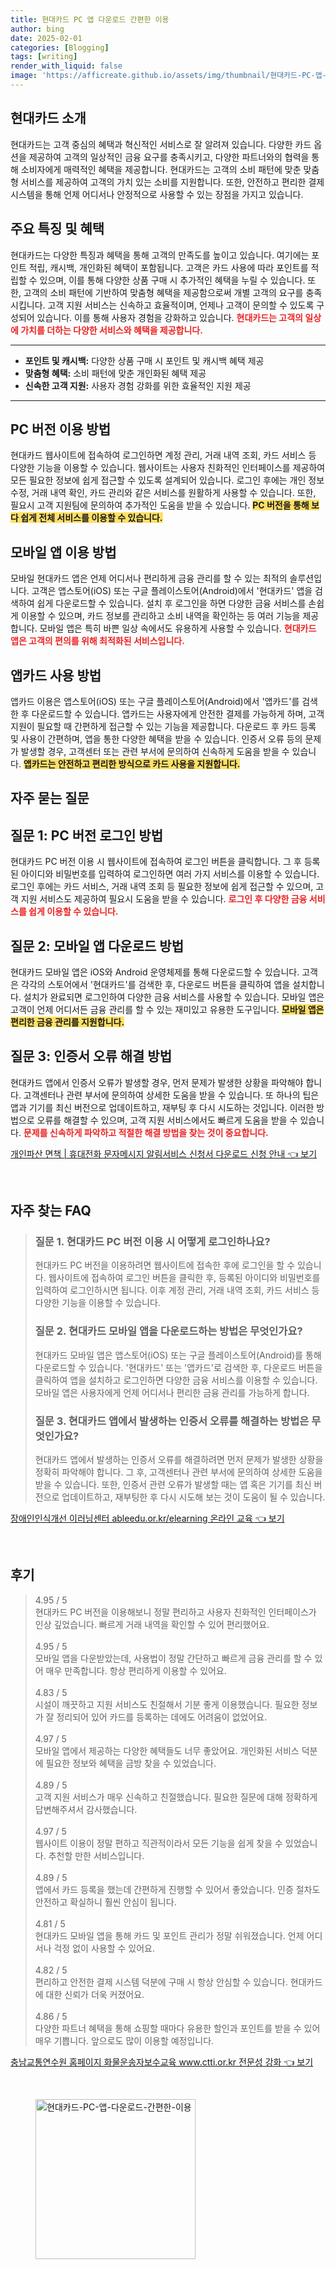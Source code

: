 ```yaml
---
title: 현대카드 PC 앱 다운로드 간편한 이용
author: bing
date: 2025-02-01
categories: [Blogging]
tags: [writing]
render_with_liquid: false
image: 'https://afficreate.github.io/assets/img/thumbnail/현대카드-PC-앱-다운로드-간편한-이용.webp'
---
```



<h2 id='현대카드 소개'>현대카드 소개</h2>

<p>현대카드는 고객 중심의 혜택과 혁신적인 서비스로 잘 알려져 있습니다. 다양한 카드 옵션을 제공하여 고객의 일상적인 금융 요구를 충족시키고, 다양한 파트너와의 협력을 통해 소비자에게 매력적인 혜택을 제공합니다. 현대카드는 고객의 소비 패턴에 맞춘 맞춤형 서비스를 제공하여 고객의 가치 있는 소비를 지원합니다. 또한, 안전하고 편리한 결제 시스템을 통해 언제 어디서나 안정적으로 사용할 수 있는 장점을 가지고 있습니다.</p>

<h2 id='주요 특징 및 혜택'>주요 특징 및 혜택</h2>

<p>현대카드는 다양한 특징과 혜택을 통해 고객의 만족도를 높이고 있습니다. 여기에는 포인트 적립, 캐시백, 개인화된 혜택이 포함됩니다. 고객은 카드 사용에 따라 포인트를 적립할 수 있으며, 이를 통해 다양한 상품 구매 시 추가적인 혜택을 누릴 수 있습니다. 또한, 고객의 소비 패턴에 기반하여 맞춤형 혜택을 제공함으로써 개별 고객의 요구를 충족시킵니다. 고객 지원 서비스는 신속하고 효율적이며, 언제나 고객이 문의할 수 있도록 구성되어 있습니다. 이를 통해 사용자 경험을 강화하고 있습니다. <b><span style="color: #ee2323;">현대카드는 고객의 일상에 가치를 더하는 다양한 서비스와 혜택을 제공합니다.</span></b></p>

<hr />

<ul>
    <li><b>포인트 및 캐시백:</b> 다양한 상품 구매 시 포인트 및 캐시백 혜택 제공</li>
    <li><b>맞춤형 혜택:</b> 소비 패턴에 맞춘 개인화된 혜택 제공</li>
    <li><b>신속한 고객 지원:</b> 사용자 경험 강화를 위한 효율적인 지원 제공</li>
</ul>

<hr />

<h2 id='PC 버전 이용 방법'>PC 버전 이용 방법</h2>

<p>현대카드 웹사이트에 접속하여 로그인하면 계정 관리, 거래 내역 조회, 카드 서비스 등 다양한 기능을 이용할 수 있습니다. 웹사이트는 사용자 친화적인 인터페이스를 제공하여 모든 필요한 정보에 쉽게 접근할 수 있도록 설계되어 있습니다. 로그인 후에는 개인 정보 수정, 거래 내역 확인, 카드 관리와 같은 서비스를 원활하게 사용할 수 있습니다. 또한, 필요시 고객 지원팀에 문의하여 추가적인 도움을 받을 수 있습니다. <b><span style="background-color: #ffe066;">PC 버전을 통해 보다 쉽게 전체 서비스를 이용할 수 있습니다.</span></b></p>

<h2 id='모바일 앱 이용 방법'>모바일 앱 이용 방법</h2>

<p>모바일 현대카드 앱은 언제 어디서나 편리하게 금융 관리를 할 수 있는 최적의 솔루션입니다. 고객은 앱스토어(iOS) 또는 구글 플레이스토어(Android)에서 '현대카드' 앱을 검색하여 쉽게 다운로드할 수 있습니다. 설치 후 로그인을 하면 다양한 금융 서비스를 손쉽게 이용할 수 있으며, 카드 정보를 관리하고 소비 내역을 확인하는 등 여러 기능을 제공합니다. 모바일 앱은 특히 바쁜 일상 속에서도 유용하게 사용할 수 있습니다. <b><span style="color: #ee2323;">현대카드 앱은 고객의 편의를 위해 최적화된 서비스입니다.</span></b></p>

<h2 id='앱카드 사용 방법'>앱카드 사용 방법</h2>

<p>앱카드 이용은 앱스토어(iOS) 또는 구글 플레이스토어(Android)에서 '앱카드'를 검색한 후 다운로드할 수 있습니다. 앱카드는 사용자에게 안전한 결제를 가능하게 하며, 고객 지원이 필요할 때 간편하게 접근할 수 있는 기능을 제공합니다. 다운로드 후 카드 등록 및 사용이 간편하며, 앱을 통한 다양한 혜택을 받을 수 있습니다. 인증서 오류 등의 문제가 발생할 경우, 고객센터 또는 관련 부서에 문의하여 신속하게 도움을 받을 수 있습니다. <b><span style="background-color: #ffe066;">앱카드는 안전하고 편리한 방식으로 카드 사용을 지원합니다.</span></b></p>

<h2 id='자주 묻는 질문'>자주 묻는 질문</h2>

<h2 id='질문 1: PC 버전 로그인 방법'>질문 1: PC 버전 로그인 방법</h2>

<p>현대카드 PC 버전 이용 시 웹사이트에 접속하여 로그인 버튼을 클릭합니다. 그 후 등록된 아이디와 비밀번호를 입력하여 로그인하면 여러 가지 서비스를 이용할 수 있습니다. 로그인 후에는 카드 서비스, 거래 내역 조회 등 필요한 정보에 쉽게 접근할 수 있으며, 고객 지원 서비스도 제공하여 필요시 도움을 받을 수 있습니다. <b><span style="color: #ee2323;">로그인 후 다양한 금융 서비스를 쉽게 이용할 수 있습니다.</span></b></p>

<h2 id='질문 2: 모바일 앱 다운로드 방법'>질문 2: 모바일 앱 다운로드 방법</h2>

<p>현대카드 모바일 앱은 iOS와 Android 운영체제를 통해 다운로드할 수 있습니다. 고객은 각각의 스토어에서 '현대카드'를 검색한 후, 다운로드 버튼을 클릭하여 앱을 설치합니다. 설치가 완료되면 로그인하여 다양한 금융 서비스를 사용할 수 있습니다. 모바일 앱은 고객이 언제 어디서든 금융 관리를 할 수 있는 재미있고 유용한 도구입니다. <b><span style="background-color: #ffe066;">모바일 앱은 편리한 금융 관리를 지원합니다.</span></b></p>

<h2 id='질문 3: 인증서 오류 해결 방법'>질문 3: 인증서 오류 해결 방법</h2>

<p>현대카드 앱에서 인증서 오류가 발생할 경우, 먼저 문제가 발생한 상황을 파악해야 합니다. 고객센터나 관련 부서에 문의하여 상세한 도움을 받을 수 있습니다. 또 하나의 팁은 앱과 기기를 최신 버전으로 업데이트하고, 재부팅 후 다시 시도하는 것입니다. 이러한 방법으로 오류를 해결할 수 있으며, 고객 지원 서비스에서도 빠르게 도움을 받을 수 있습니다. <b><span style="color: #ee2323;">문제를 신속하게 파악하고 적절한 해결 방법을 찾는 것이 중요합니다.</span></b></p>


<p><a class="click-button" title="개인파산 면책 | 휴대전화 문자메시지 알림서비스 신청서 다운로드 신청 안내" href="https://afficreate.github.io/posts/%EA%B0%9C%EC%9D%B8%ED%8C%8C%EC%82%B0-%EB%A9%B4%EC%B1%85-%ED%9C%B4%EB%8C%80%EC%A0%84%ED%99%94-%EB%AC%B8%EC%9E%90%EB%A9%94%EC%8B%9C%EC%A7%80-%EC%95%8C%EB%A6%BC%EC%84%9C%EB%B9%84%EC%8A%A4-%EC%8B%A0%EC%B2%AD%EC%84%9C-%EB%8B%A4%EC%9A%B4%EB%A1%9C%EB%93%9C-%EC%8B%A0%EC%B2%AD-%EC%95%88%EB%82%B4/" rel="dofollow">개인파산 면책 | 휴대전화 문자메시지 알림서비스 신청서 다운로드 신청 안내 👈 보기</a></p><br>
<h2 id='자주_찾는_FAQ'>자주 찾는 FAQ</h2>
<div itemscope="" itemtype="https://schema.org/FAQPage"> 
<blockquote> 
<div itemscope="" itemprop="mainEntity" itemtype="https://schema.org/Question"> 
<h3 itemprop="name">질문 1. 현대카드 PC 버전 이용 시 어떻게 로그인하나요?</h3> 
<div itemscope="" itemprop="acceptedAnswer" itemtype="https://schema.org/Answer"> 
<span itemprop="text"> 
<p>현대카드 PC 버전을 이용하려면 웹사이트에 접속한 후에 로그인을 할 수 있습니다. 웹사이트에 접속하여 로그인 버튼을 클릭한 후, 등록된 아이디와 비밀번호를 입력하여 로그인하시면 됩니다. 이후 계정 관리, 거래 내역 조회, 카드 서비스 등 다양한 기능을 이용할 수 있습니다.</p> 
</span> 
</div> 
</div> 
<div itemscope="" itemprop="mainEntity" itemtype="https://schema.org/Question"> 
<h3 itemprop="name">질문 2. 현대카드 모바일 앱을 다운로드하는 방법은 무엇인가요?</h3> 
<div itemscope="" itemprop="acceptedAnswer" itemtype="https://schema.org/Answer"> 
<span itemprop="text"> 
<p>현대카드 모바일 앱은 앱스토어(iOS) 또는 구글 플레이스토어(Android)를 통해 다운로드할 수 있습니다. '현대카드' 또는 '앱카드'로 검색한 후, 다운로드 버튼을 클릭하여 앱을 설치하고 로그인하면 다양한 금융 서비스를 이용할 수 있습니다. 모바일 앱은 사용자에게 언제 어디서나 편리한 금융 관리를 가능하게 합니다.</p> 
</span> 
</div> 
</div> 
<div itemscope="" itemprop="mainEntity" itemtype="https://schema.org/Question"> 
<h3 itemprop="name">질문 3. 현대카드 앱에서 발생하는 인증서 오류를 해결하는 방법은 무엇인가요?</h3> 
<div itemscope="" itemprop="acceptedAnswer" itemtype="https://schema.org/Answer"> 
<span itemprop="text"> 
<p>현대카드 앱에서 발생하는 인증서 오류를 해결하려면 먼저 문제가 발생한 상황을 정확히 파악해야 합니다. 그 후, 고객센터나 관련 부서에 문의하여 상세한 도움을 받을 수 있습니다. 또한, 인증서 관련 오류가 발생할 때는 앱 혹은 기기를 최신 버전으로 업데이트하고, 재부팅한 후 다시 시도해 보는 것이 도움이 될 수 있습니다.</p> 
</span> 
</div> 
</div> 
</blockquote> 
</div>
<p><a class="click-button" title="장애인인식개선 이러닝센터 ableedu.or.kr/elearning 온라인 교육" href="https://afficreate.github.io/posts/%EC%9E%A5%EC%95%A0%EC%9D%B8%EC%9D%B8%EC%8B%9D%EA%B0%9C%EC%84%A0-%EC%9D%B4%EB%9F%AC%EB%8B%9D%EC%84%BC%ED%84%B0-ableedu.or.krelearning-%EC%98%A8%EB%9D%BC%EC%9D%B8-%EA%B5%90%EC%9C%A1/" rel="dofollow">장애인인식개선 이러닝센터 ableedu.or.kr/elearning 온라인 교육 👈 보기</a></p><br>
<h2 id='후기'>후기</h2>
<div itemscope itemtype="https://schema.org/Product">
  <blockquote>
  <div itemprop="review" itemscope itemtype="https://schema.org/Review">
      <div itemprop="reviewRating" itemscope itemtype="https://schema.org/Rating"> <span itemprop="ratingValue">4.95</span> / <span itemprop="bestRating">5</span> </div>
      <span itemprop="reviewBody">현대카드 PC 버전을 이용해보니 정말 편리하고 사용자 친화적인 인터페이스가 인상 깊었습니다. 빠르게 거래 내역을 확인할 수 있어 편리했어요.</span>
  </div>
  <br>
  <div itemprop="review" itemscope itemtype="https://schema.org/Review">
      <div itemprop="reviewRating" itemscope itemtype="https://schema.org/Rating"> <span itemprop="ratingValue">4.95</span> / <span itemprop="bestRating">5</span> </div>
      <span itemprop="reviewBody">모바일 앱을 다운받았는데, 사용법이 정말 간단하고 빠르게 금융 관리를 할 수 있어 매우 만족합니다. 항상 편리하게 이용할 수 있어요.</span>
  </div>
  <br>
  <div itemprop="review" itemscope itemtype="https://schema.org/Review">
      <div itemprop="reviewRating" itemscope itemtype="https://schema.org/Rating"> <span itemprop="ratingValue">4.83</span> / <span itemprop="bestRating">5</span> </div>
      <span itemprop="reviewBody">시설이 깨끗하고 지원 서비스도 친절해서 기분 좋게 이용했습니다. 필요한 정보가 잘 정리되어 있어 카드를 등록하는 데에도 어려움이 없었어요.</span>
  </div>
  <br>
  <div itemprop="review" itemscope itemtype="https://schema.org/Review">
      <div itemprop="reviewRating" itemscope itemtype="https://schema.org/Rating"> <span itemprop="ratingValue">4.97</span> / <span itemprop="bestRating">5</span> </div>
      <span itemprop="reviewBody">모바일 앱에서 제공하는 다양한 혜택들도 너무 좋았어요. 개인화된 서비스 덕분에 필요한 정보와 혜택을 금방 찾을 수 있었습니다.</span>
  </div>
  <br>
  <div itemprop="review" itemscope itemtype="https://schema.org/Review">
      <div itemprop="reviewRating" itemscope itemtype="https://schema.org/Rating"> <span itemprop="ratingValue">4.89</span> / <span itemprop="bestRating">5</span> </div>
      <span itemprop="reviewBody">고객 지원 서비스가 매우 신속하고 친절했습니다. 필요한 질문에 대해 정확하게 답변해주셔서 감사했습니다.</span>
  </div>
  <br>
  <div itemprop="review" itemscope itemtype="https://schema.org/Review">
      <div itemprop="reviewRating" itemscope itemtype="https://schema.org/Rating"> <span itemprop="ratingValue">4.97</span> / <span itemprop="bestRating">5</span> </div>
      <span itemprop="reviewBody">웹사이트 이용이 정말 편하고 직관적이라서 모든 기능을 쉽게 찾을 수 있었습니다. 추천할 만한 서비스입니다.</span>
  </div>
  <br>
  <div itemprop="review" itemscope itemtype="https://schema.org/Review">
      <div itemprop="reviewRating" itemscope itemtype="https://schema.org/Rating"> <span itemprop="ratingValue">4.89</span> / <span itemprop="bestRating">5</span> </div>
      <span itemprop="reviewBody">앱에서 카드 등록을 했는데 간편하게 진행할 수 있어서 좋았습니다. 인증 절차도 안전하고 확실하니 훨씬 안심이 됩니다.</span>
  </div>
  <br>
  <div itemprop="review" itemscope itemtype="https://schema.org/Review">
      <div itemprop="reviewRating" itemscope itemtype="https://schema.org/Rating"> <span itemprop="ratingValue">4.81</span> / <span itemprop="bestRating">5</span> </div>
      <span itemprop="reviewBody">현대카드 모바일 앱을 통해 카드 및 포인트 관리가 정말 쉬워졌습니다. 언제 어디서나 걱정 없이 사용할 수 있어요.</span>
  </div>
  <br>
  <div itemprop="review" itemscope itemtype="https://schema.org/Review">
      <div itemprop="reviewRating" itemscope itemtype="https://schema.org/Rating"> <span itemprop="ratingValue">4.82</span> / <span itemprop="bestRating">5</span> </div>
      <span itemprop="reviewBody">편리하고 안전한 결제 시스템 덕분에 구매 시 항상 안심할 수 있습니다. 현대카드에 대한 신뢰가 더욱 커졌어요.</span>
  </div>
  <br>
  <div itemprop="review" itemscope itemtype="https://schema.org/Review">
      <div itemprop="reviewRating" itemscope itemtype="https://schema.org/Rating"> <span itemprop="ratingValue">4.86</span> / <span itemprop="bestRating">5</span> </div>
      <span itemprop="reviewBody">다양한 파트너 혜택을 통해 쇼핑할 때마다 유용한 할인과 포인트를 받을 수 있어 매우 기쁩니다. 앞으로도 많이 이용할 예정입니다.</span>
  </div>
  </blockquote>
</div>
<p><a class="click-button" title="충남교통연수원 홈페이지 화물운송자보수교육 www.ctti.or.kr 전문성 강화" href="https://afficreate.github.io/posts/%EC%B6%A9%EB%82%A8%EA%B5%90%ED%86%B5%EC%97%B0%EC%88%98%EC%9B%90-%ED%99%88%ED%8E%98%EC%9D%B4%EC%A7%80-%ED%99%94%EB%AC%BC%EC%9A%B4%EC%86%A1%EC%9E%90%EB%B3%B4%EC%88%98%EA%B5%90%EC%9C%A1-www.ctti.or.kr-%EC%A0%84%EB%AC%B8%EC%84%B1-%EA%B0%95%ED%99%94/" rel="dofollow">충남교통연수원 홈페이지 화물운송자보수교육 www.ctti.or.kr 전문성 강화 👈 보기</a></p><br>
<figure class="image"><img src="https://afficreate.github.io/assets/img/thumbnail/현대카드-PC-앱-다운로드-간편한-이용.webp" alt="현대카드-PC-앱-다운로드-간편한-이용" width="256" height="256"></figure>